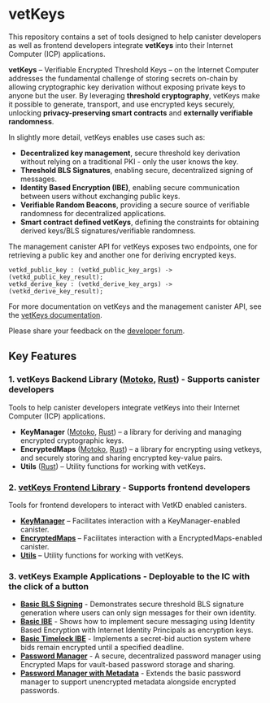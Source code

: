 # vetKeys

This repository contains a set of tools designed to help canister developers as well as frontend developers integrate **vetKeys** into their Internet Computer (ICP) applications.

**vetKeys** – Verifiable Encrypted Threshold Keys – on the Internet Computer addresses the fundamental challenge of storing secrets on-chain by allowing cryptographic key derivation without exposing private keys to anyone but the user. By leveraging **threshold cryptography**, vetKeys make it possible to generate, transport, and use encrypted keys securely, unlocking **privacy-preserving smart contracts** and **externally verifiable randomness**.

In slightly more detail, vetKeys enables use cases such as:

- **Decentralized key management**, secure threshold key derivation without relying on a traditional PKI - only the user knows the key.
- **Threshold BLS Signatures**, enabling secure, decentralized signing of messages.
- **Identity Based Encryption (IBE)**, enabling secure communication between users without exchanging public keys.
- **Verifiable Random Beacons**, providing a secure source of verifiable randomness for decentralized applications.
- **Smart contract defined vetKeys**, defining the constraints for obtaining derived keys/BLS signatures/verifiable randomness.

The management canister API for vetKeys exposes two endpoints, one for retrieving a public key and another one for deriving encrypted keys.

```
vetkd_public_key : (vetkd_public_key_args) -> (vetkd_public_key_result);
vetkd_derive_key : (vetkd_derive_key_args) -> (vetkd_derive_key_result);
```

For more documentation on vetKeys and the management canister API, see the [vetKeys documentation](https://internetcomputer.org/docs/building-apps/network-features/vetkeys/introduction).

Please share your feedback on the [developer forum](https://forum.dfinity.org/t/threshold-key-derivation-privacy-on-the-ic/16560/179).

## Key Features

### **1. vetKeys Backend Library** ([Motoko](https://mops.one/ic-vetkeys), [Rust](https://crates.io/crates/ic-vetkeys)) - Supports canister developers

Tools to help canister developers integrate vetKeys into their Internet Computer (ICP) applications.

- **KeyManager** ([Motoko](https://mops.one/ic-vetkeys/docs/key_manager/KeyManager), [Rust](https://docs.rs/ic-vetkeys/latest/ic_vetkeys/key_manager/struct.KeyManager.html)) – a library for deriving and managing encrypted cryptographic keys.
- **EncryptedMaps** ([Motoko](https://mops.one/ic-vetkeys/docs/encrypted_maps/EncryptedMaps), [Rust](https://docs.rs/ic-vetkeys/latest/ic_vetkeys/encrypted_maps/struct.EncryptedMaps.html)) – a library for encrypting using vetkeys, and securely storing and sharing encrypted key-value pairs.
- **Utils** ([Rust](https://docs.rs/ic-vetkeys/latest/)) – Utility functions for working with vetKeys.

### **2. [vetKeys Frontend Library](./frontend/ic_vetkeys)** - Supports frontend developers

Tools for frontend developers to interact with VetKD enabled canisters.

- **[KeyManager](https://dfinity.github.io/vetkeys/classes/_dfinity_vetkeys_key_manager.KeyManager.html)** – Facilitates interaction with a KeyManager-enabled canister.
- **[EncryptedMaps](https://dfinity.github.io/vetkeys/classes/_dfinity_vetkeys_encrypted_maps.EncryptedMaps.html)** – Facilitates interaction with a EncryptedMaps-enabled canister.
- **[Utils](https://dfinity.github.io/vetkeys/modules/_dfinity_vetkeys.html)** – Utility functions for working with vetKeys.

### **3. vetKeys Example Applications** - Deployable to the IC with the click of a button

- **[Basic BLS Signing](examples/basic_bls_signing)** - Demonstrates secure threshold BLS signature generation where users can only sign messages for their own identity.
- **[Basic IBE](examples/basic_ibe)** - Shows how to implement secure messaging using Identity Based Encryption with Internet Identity Principals as encryption keys.
- **[Basic Timelock IBE](examples/basic_timelock_ibe)** - Implements a secret-bid auction system where bids remain encrypted until a specified deadline.
- **[Password Manager](examples/password_manager)** - A secure, decentralized password manager using Encrypted Maps for vault-based password storage and sharing.
- **[Password Manager with Metadata](examples/password_manager_with_metadata)** - Extends the basic password manager to support unencrypted metadata alongside encrypted passwords.
